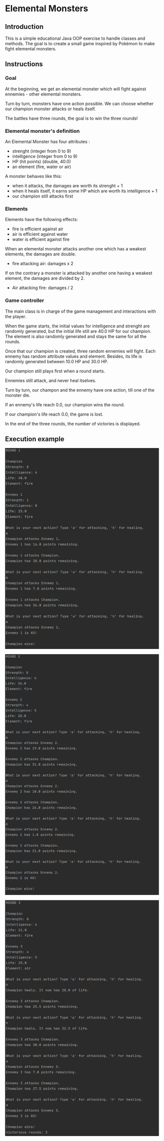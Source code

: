 # Elemental Monsters

## Introduction

This is a simple educational Java OOP exercise to handle classes and methods. The goal is to create a small game inspired by Pokémon to make fight elemental monsters.

## Instructions

### Goal 

At the beginning, we get an elemental monster which will fight against ennemies - other elemental monsters.

Turn by turn, monsters have one action possible. We can choose whether our champion monster attacks or heals itself.

The battles have three rounds, the goal is to win the three rounds!

### Elemental monster's definition

An Elemental Monster has four attributes : 
- strenght (integer from 0 to 9)
- intelligence (integer from 0 to 9)
- HP (hit points) (double, 40.0)
- an element (fire, water or air)

A monster behaves like this:
- when it attacks, the damages are worth its strenght + 1
- when it heals itself, it earns some HP which are worth its intelligence + 1
- our champion still attacks first

### Elements

Elements have the following effects:
- fire is efficient against air
- air is efficient against water
- water is efficient against fire

When an elemental monster attacks another one which has a weakest elements, the damages are double. 
- fire attacking air: damages x 2

If on the contrary a monster is attacked by another one having a weakest element, the damages are divided by 2.
- Air attacking fire: damages / 2

### Game controller

The main class is in charge of the game management and interactions with the player.

When the game starts, the initial values for intelligence and strenght are randomly generated, but the initial life still are 40.0 HP for our champion. The element is also randomly generated and stays the same for all the rounds.

Once that our champion is created, three random ennemies will fight. Each ennemy has random attribute values and element. Besides, its life is randomly generated between 10.0 HP and 30.0 HP.

Our champion still plays first when a round starts.

Ennemies still attack, and never heal itselves. 

Turn by turn, our champon and the ennemy have one action, till one of the monster die.

If an ennemy's life reach 0.0, our champion wins the round.

If our champion's life reach 0.0, the game is lost.

In the end of the three rounds, the number of victories is displayed.

## Execution example

![screen capture](https://github.com/0reldev/elemental-monsters/blob/master/screen-capture-1.png)

![screen capture](https://github.com/0reldev/elemental-monsters/blob/master/screen-capture-2.png)

![screen capture](https://github.com/0reldev/elemental-monsters/blob/master/screen-capture-3.png)

